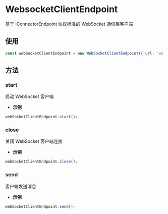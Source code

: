 # WebsocketClientEndpoint

基于 IConnectorEndpoint 协议标准的 WebSocket 通信层客户端

## 使用

```typescript
const webSocketClientEndpoint = new WebSocketClientEndpoint({ url: 'ws://localhost:8082' });
```

## 方法

### start

启动 WebSocket 客户端

- **示例**

```typescript
webSocketClientEndpoint.start();
```

### close

关闭 WebSocket 客户端连接

- **示例**

```typescript
webSocketClientEndpoint.close();
```

### send

客户端发送消息

- **示例**

```typescript
webSocketClientEndpoint.send();
```

